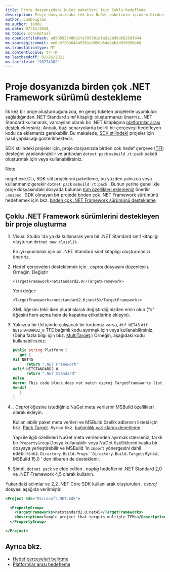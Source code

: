 ```yaml
---
title: Proje dosyanızdaki NuGet paketleri için Çoklu hedefleme
description: Proje dosyanızdaki tek bir NuGet paketinin içinden birden çok .NET Framework sürümünü hedeflemek için çeşitli yöntemlerin açıklaması.
author: JonDouglas
ms.author: jodou
ms.date: 07/15/2019
ms.topic: conceptual
ms.openlocfilehash: a05d053340bb2fe795991dfa5a2b95d8625dfd44
ms.sourcegitcommit: ee6c3f203648a5561c809db54ebeb1d0f0598b68
ms.translationtype: MT
ms.contentlocale: tr-TR
ms.lasthandoff: 01/26/2021
ms.locfileid: "98774382"
---
```

# <a name="support-multiple-net-framework-versions-in-your-project-file"></a>Proje dosyanızda birden çok .NET Framework sürümü destekleme

İlk kez bir proje oluşturduğunuzda, en geniş tüketen projelerle uyumluluk sağladığından .NET Standard sınıf kitaplığı oluşturmanızı öneririz. .NET Standard kullanarak, varsayılan olarak bir .NET kitaplığına [platformlar arası destek](/dotnet/standard/library-guidance/cross-platform-targeting) eklersiniz. Ancak, bazı senaryolarda belirli bir çerçeveyi hedefleyen kodu da eklemeniz gerekebilir. Bu makalede, [SDK stilindeki](../resources/check-project-format.md) projeler için nasıl yapılacağı gösterilmektedir.

SDK stilindeki projeler için, proje dosyanızda birden çok hedef çerçeve ([TFI](/dotnet/standard/frameworks)) desteğini yapılandırabilir ve ardından `dotnet pack` `msbuild /t:pack` paketi oluşturmak için veya kullanabilirsiniz.

> [!NOTE]
> nuget.exe CLı, SDK-stil projelerini paketleme, bu yüzden yalnızca veya kullanmanız gerekir `dotnet pack` `msbuild /t:pack` . Bunun yerine genellikle proje dosyasındaki dosyada bulunan [tüm özellikleri eklemeniz](../reference/msbuild-targets.md#pack-target) önerilir `.nuspec` . SDK olmayan bir projede birden çok .NET Framework sürümünü hedeflemek için bkz. [birden çok .NET Framework sürümünü destekleme](supporting-multiple-target-frameworks.md).

## <a name="create-a-project-that-supports-multiple-net-framework-versions"></a>Çoklu .NET Framework sürümlerini destekleyen bir proje oluşturma

1. Visual Studio 'da ya da kullanarak yeni bir .NET Standard sınıf kitaplığı oluşturun `dotnet new classlib` .

   En iyi uyumluluk için bir .NET Standard sınıf kitaplığı oluşturmanızı öneririz.

2. Hedef çerçeveleri desteklemek için *. csproj* dosyasını düzenleyin. Örneğin, Değiştir
   
   `<TargetFramework>netstandard2.0</TargetFramework>`
   
   Yeni değer:
   
   `<TargetFrameworks>netstandard2.0;net45</TargetFrameworks>`

   XML öğesini tekil iken plural olarak değiştirdiğinizden emin olun ("s" öğesini hem açma hem de kapatma etiketlerine ekleyin).

3. Yalnızca bir tfd içinde çalışacak bir kodunuz varsa, `#if NET45` `#if NETSTANDARD2_0` TFE bağımlı kodu ayırmak için veya kullanabilirsiniz. (Daha fazla bilgi için bkz. [MultiTarget](/dotnet/core/tutorials/libraries#how-to-multitarget).) Örneğin, aşağıdaki kodu kullanabilirsiniz:

   ```csharp
   public string Platform {
      get {
   #if NET45
         return ".NET Framework"
   #elif NETSTANDARD2_0
         return ".NET Standard"
   #else
   #error This code block does not match csproj TargetFrameworks list
   #endif
      }
   }
   ```

4. *. Csproj* öğesine istediğiniz NuGet meta verilerini MSBuild özellikleri olarak ekleyin.

   Kullanılabilir paket meta verileri ve MSBuild özellik adlarının listesi için bkz. [Pack Target](../reference/msbuild-targets.md#pack-target). Ayrıca bkz. [bağımlılık varlıklarını denetleme](../consume-packages/package-references-in-project-files.md#controlling-dependency-assets).

   Yapı ile ilgili özellikleri NuGet meta verilerinden ayırmak isterseniz, farklı bir `PropertyGroup` Dosya kullanabilir veya NuGet özelliklerini başka bir dosyaya yerleştirebilir ve MSBuild 'in `Import` yönergesini dahil edebilirsiniz. `Directory.Build.Props``Directory.Build.Targets`Ayrıca, MSBuild 15,0 ' den itibaren de desteklenir.

5. Şimdi, `dotnet pack` ve elde edilen *. nupkg* hedeflerini .NET Standard 2,0 ve .NET Framework 4,5 olarak kullanın.

Yukarıdaki adımlar ve 2,2 .NET Core SDK kullanılarak oluşturulan *. csproj* dosyası aşağıda verilmiştir.

```xml
<Project Sdk="Microsoft.NET.Sdk">

  <PropertyGroup>
    <TargetFrameworks>netstandard2.0;net45</TargetFrameworks>
    <Description>Sample project that targets multiple TFMs</Description>
  </PropertyGroup>

</Project>
```

## <a name="see-also"></a>Ayrıca bkz.

* [Hedef çerçeveleri belirtme](/dotnet/standard/frameworks#how-to-specify-target-frameworks)
* [Platformlar arası hedefleme](/dotnet/standard/library-guidance/cross-platform-targeting)
